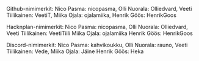 Github-nimimerkit:
Nico Pasma: nicopasma,
Olli Nuorala: Olliedvard,
Veeti Tiilikainen: VeetiT,
Miika Ojala: ojalamiika,
Henrik Göös: HenrikGoos

Hacknplan-nimimerkit:
Nico Pasma: nicopasma,
Olli Nuorala: Olliedvard,
Veeti Tiilikainen: VeetiTiili
Miika Ojala: ojalamiika
Henrik Göös: HenrikGoos

Discord-nimimerkit:
Nico Pasma: kahvikoukku,
Olli Nuorala: rauno,
Veeti Tiilikainen: Vede,
Miika Ojala: Jäine
Henrik Göös: Heka

